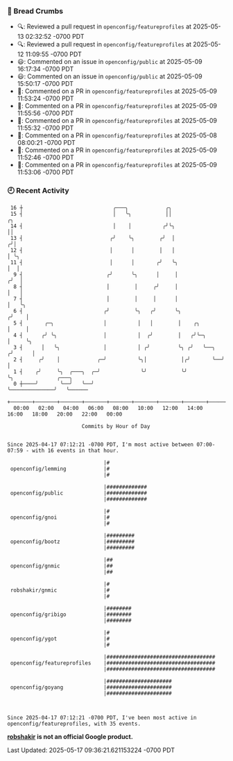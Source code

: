 ### 🍞 Bread Crumbs

 * 🔍: Reviewed a pull request in  `openconfig/featureprofiles` at 2025-05-13 02:32:52 -0700 PDT
 * 🔍: Reviewed a pull request in  `openconfig/featureprofiles` at 2025-05-12 11:09:55 -0700 PDT
 * 😃: Commented on an issue in `openconfig/public` at 2025-05-09 16:17:34 -0700 PDT
 * 😃: Commented on an issue in `openconfig/public` at 2025-05-09 15:50:17 -0700 PDT
 * 💬: Commented on a PR in  `openconfig/featureprofiles` at 2025-05-09 11:53:24 -0700 PDT
 * 💬: Commented on a PR in  `openconfig/featureprofiles` at 2025-05-09 11:55:56 -0700 PDT
 * 💬: Commented on a PR in  `openconfig/featureprofiles` at 2025-05-09 11:55:32 -0700 PDT
 * 💬: Commented on a PR in  `openconfig/featureprofiles` at 2025-05-08 08:00:21 -0700 PDT
 * 💬: Commented on a PR in  `openconfig/featureprofiles` at 2025-05-09 11:52:46 -0700 PDT
 * 💬: Commented on a PR in  `openconfig/featureprofiles` at 2025-05-09 11:53:06 -0700 PDT

### 🕘 Recent Activity
```
 16 ┼                             ╭───╮            ╭╮
 15 ┤                             │   ╰╮           ││                    ╭╮
 14 ┤                             │    │          ╭╯╰╮                   ││
 13 ┤                            ╭╯    ╰╮        ╭╯  │                  ╭╯│
 12 ┤                            │      │        │   │                  │ ╰╮
 11 ┤                            │      │       ╭╯   ╰╮                 │  │
  9 ┤                           ╭╯      ╰╮      │     │                ╭╯  │
  8 ┤                           │        │     ╭╯     │                │   │
  7 ┤                           │        │     │      │                │   ╰╮
  6 ┤                          ╭╯        ╰╮   ╭╯      ╰╮              ╭╯    │
  5 ┤       ╭─╮                │          │   │        │    ╭╮        │     │
  4 ┤      ╭╯ ╰╮               │          │  ╭╯        │   ╭╯╰─╮      │     ╰╮
  3 ┤      │   ╰╮              │          │ ╭╯         ╰╮ ╭╯   ╰──╮  ╭╯      │
  2 ┤     ╭╯    │            ╭─╯          ╰╮│           │╭╯       ╰──╯       │
  1 ┤    ╭╯     ╰╮  ╭───╮  ╭─╯             ╰╯           ╰╯                   ╰╮              ╭───╮
  0 ┼────╯       ╰──╯   ╰──╯                                                  ╰──────────────╯   ╰──────
    +───────+───────+───────+───────+───────+───────+───────+───────+───────+───────+───────+───────+────
  00:00   02:00   04:00   06:00   08:00   10:00   12:00   14:00   16:00   18:00   20:00   22:00   00:00   

						Commits by Hour of Day


Since 2025-04-17 07:12:21 -0700 PDT, I'm most active between 07:00-07:59 - with 16 events in that hour.

```



```
                               |#
 openconfig/lemming            |#
                               |#

                               |#############
 openconfig/public             |#############
                               |#############

                               |#
 openconfig/gnoi               |#
                               |#

                               |#########
 openconfig/bootz              |#########
                               |#########

                               |##
 openconfig/gnmic              |##
                               |##

                               |#
 robshakir/gnmic               |#
                               |#

                               |########
 openconfig/gribigo            |########
                               |########

                               |#
 openconfig/ygot               |#
                               |#

                               |###################################
 openconfig/featureprofiles    |###################################
                               |###################################

                               |#####################
 openconfig/goyang             |#####################
                               |#####################



Since 2025-04-17 07:12:21 -0700 PDT, I've been most active in openconfig/featureprofiles, with 35 events.

```
**[robshakir](mailto:robjs@google.com) is not an official Google product.**  


Last Updated: 2025-05-17 09:36:21.621153224 -0700 PDT
